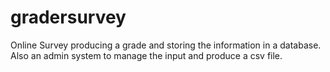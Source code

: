 # gradersurvey
Online Survey producing a grade and storing the information in a database.
Also an admin system to manage the input and produce a csv file.


